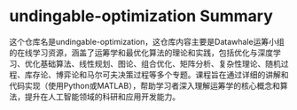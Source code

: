 # undingable-optimization Summary

这个仓库名是undingable-optimization，这仓库内容主要是Datawhale运筹小组的在线学习资源，涵盖了运筹学和最优化算法的理论和实践，包括优化与深度学习、优化基础算法、线性规划、图论、组合优化、矩阵分析、复杂性理论、随机过程、库存论、博弈论和马尔可夫决策过程等多个专题。课程旨在通过详细的讲解和代码实现（使用Python或MATLAB），帮助学习者深入理解运筹学的核心概念和算法，提升在人工智能领域的科研和应用开发能力。